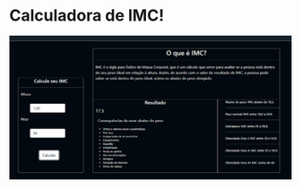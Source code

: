 # Calculadora de IMC!


![Preview-Screens](https://github.com/TayroneGB/IMC/blob/main/Img/Layout.png?raw=true)





